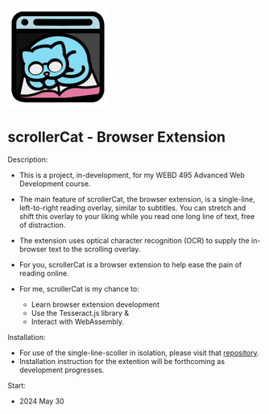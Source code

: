<img src="scrollerCat-logo.png" alt="scrollerCat Logo" width="200" height="200">

# scrollerCat - Browser Extension

Description: 

- This is a project, in-development, for my WEBD 495 Advanced Web Development course.
- The main feature of scrollerCat, the browser extension, is a single-line, left-to-right reading overlay, similar to subtitles.
You can stretch and shift this overlay to your liking while you read one long line of text, free of distraction.
- The extension uses optical character recognition (OCR) to supply the in-browser text to the scrolling overlay.

- For you, scrollerCat is a browser extension to help ease the pain of reading online.
  
- For me, scrollerCat is my chance to:
  -  Learn browser extension development
  -  Use the Tesseract.js library
  &
  - Interact with WebAssembly.
  

Installation:

  - For use of the single-line-scoller in isolation, please visit that <a href="https://github.com/JLobbes/phone-reader-project">repository</a>.
  - Installation instruction for the extention will be forthcoming as development progresses.

Start:

- 2024 May 30
